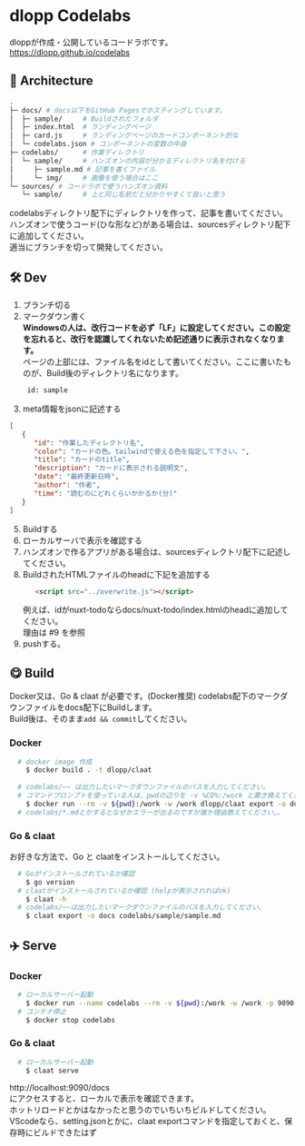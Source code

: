 # dlopp Codelabs

dloppが作成・公開しているコードラボです。  
https://dlopp.github.io/codelabs

## 🎄 Architecture
```bash
.
├─ docs/ # docs以下をGitHub Pagesでホスティングしています。
│  ├─ sample/     # Buildされたフォルダ
│  ├─ index.html  # ランディングページ
│  ├─ card.js     # ランディングページのカードコンポーネント的な
│  └─ codelabs.json # コンポーネントの変数の中身
├─ codelabs/      # 作業ディレクトリ
│  └─ sample/     # ハンズオンの内容が分かるディレクトリ名を付ける
│     ├─ sample.md # 記事を書くファイル
│     └─ img/     # 画像を使う場合はここ
└─ sources/ # コードラボで使うハンズオン資料
   └─ sample/     # 上と同じ名前だと分かりやすくて良いと思う

```
codelabsディレクトリ配下にディレクトリを作って、記事を書いてください。  
ハンズオンで使うコード(ひな形など)がある場合は、sourcesディレクトリ配下に追加してください。  
適当にブランチを切って開発してください。

## 🛠️ Dev
1. ブランチ切る
2. マークダウン書く  
   **Windowsの人は、改行コードを必ず「LF」に設定してください。この設定を忘れると、改行を認識してくれないため記述通りに表示されなくなります。**  
   ページの上部には、ファイル名をidとして書いてください。ここに書いたものが、Build後のディレクトリ名になります。  
   ```md
    id: sample
   ```
3. meta情報をjsonに記述する
```json
[ 
   {
      "id": "作業したディレクトリ名",
      "color": "カードの色。tailwindで使える色を指定して下さい。",
      "title": "カードのtitle",
      "description": "カードに表示される説明文",
      "date": "最終更新日時",
      "author": "作者",
      "time": "読むのにどれくらいかかるか(分)"
   }
]
```
5. Buildする
6. ローカルサーバで表示を確認する
7. ハンズオンで作るアプリがある場合は、sourcesディレクトリ配下に記述してください。
8. BuildされたHTMLファイルのheadに下記を追加する
   ```html
      <script src="../overwrite.js"></script>
   ```
   例えば、idがnuxt-todoならdocs/nuxt-todo/index.htmlのheadに追加してください。  
   理由は #9 を参照  
9.  pushする。

## 😋 Build
Docker又は、Go & claat が必要です。(Docker推奨)
codelabs配下のマークダウンファイルをdocs配下にBuildします。  
Build後は、そのまま`add && commit`してください。

### Docker
```bash
  # docker image 作成
    $ docker build . -t dlopp/claat
  
  # codelabs/~~ は出力したいマークダウンファイルのパスを入力してください。
  # コマンドプロンプトを使っている人は、pwdの辺りを -v %CD%:/work と置き換えてください。
    $ docker run --rm -v ${pwd}:/work -w /work dlopp/claat export -o docs codelabs/sample/sample.md
  # codelabs/*.mdとかするとなぜかエラーが出るのですが誰か理由教えてください。。
```

### Go & claat  
お好きな方法で、Go と claatをインストールしてください。
```bash
  # Goがインストールされているか確認
    $ go version
  # claatがインストールされているか確認 (helpが表示されればok)
    $ claat -h
  # codelabs/~~は出力したいマークダウンファイルのパスを入力してください。
    $ claat export -o docs codelabs/sample/sample.md
```

## ✈️ Serve  

### Docker
```bash
  # ローカルサーバー起動
    $ docker run --name codelabs --rm -v ${pwd}:/work -w /work -p 9090:9090 dlopp/claat serve -addr 0.0.0.0:9090
  # コンテナ停止
    $ docker stop codelabs
```

### Go & claat
```bash
  # ローカルサーバー起動
    $ claat serve
```

http://localhost:9090/docs  
にアクセスすると、ローカルで表示を確認できます。  
ホットリロードとかはなかったと思うのでいちいちビルドしてください。  
VScodeなら、setting.jsonとかに、claat exportコマンドを指定しておくと、保存時にビルドできたはず
